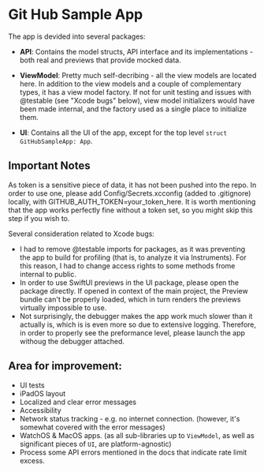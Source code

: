 #  Git Hub Sample App

The app is devided into several packages:
- **API**: Contains the model structs, API interface and its implementations - both real and previews that provide mocked data.

- **ViewModel**: Pretty much self-decribing - all the view models are located here. In addition to the view models and a couple of complementary types, it has a view model factory. If not for unit testing and issues with @testable (see "Xcode bugs" below), view model initializers would have been made internal, and the factory used as a single place to initialize them. 

- **UI**: Contains all the UI of the app, except for the top level `struct GitHubSampleApp: App`.

## Important Notes

As token is a sensitive piece of data, it has not been pushed into the repo. In order to use one, please add Config/Secrets.xcconfig (added to .gitignore) locally, with GITHUB_AUTH_TOKEN=your_token_here. It is worth mentioning that the app works perfectly fine without a token set, so you might skip this step if you wish to. 

Several consideration related to Xcode bugs:
- I had to remove @testable imports for packages, as it was preventing the app to build for profiling (that is, to analyze it via Instruments). For this reason, I had to change access rights to some methods frome internal to public.
- In order to use SwiftUI previews in the UI package, please open the package directly. If opened in context of the main project, the Preview bundle can't be properly loaded, which in turn renders the previews virtually impossible to use.
- Not surprisingly, the debugger makes the app work much slower than it actually is, which is is even more so due to extensive logging. Therefore, in order to properly see the preformance level, please launch the app withoug the debugger attached.

## Area for improvement:

- UI tests
- iPadOS layout
- Localized and clear error messages
- Accessibility
- Network status tracking - e.g. no internet connection. (however, it's somewhat covered with the error messages)
- WatchOS & MacOS apps. (as all sub-libraries up to `ViewModel`, as well as significant pieces of `UI`, are platform-agnostic)
- Process some API errors mentioned in the docs that indicate rate limit excess. 
